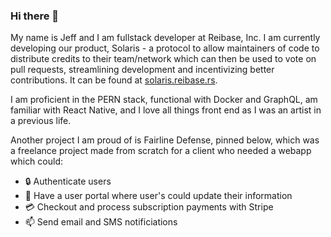 ### Hi there 👋

My name is Jeff and I am fullstack developer at Reibase, Inc. I am currently developing our product, Solaris - a protocol to allow maintainers of code to distribute credits to their team/network which can then be used to vote on pull requests, streamlining development and incentivizing better contributions. It can be found at [solaris.reibase.rs](https://solaris.reibase.rs).


I am proficient in the PERN stack, functional with Docker and GraphQL, am familiar with React Native, and I love all things front end as I was an artist in a previous life.

Another project I am proud of is Fairline Defense, pinned below, which was a freelance project made from scratch for a client who needed a webapp which could: 
- 🔒 Authenticate users
- 👤 Have a user portal where user's could update their information 
- 💳 Checkout and process subscription payments with Stripe
- 📫 Send email and SMS notificiations 
